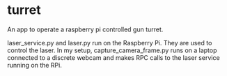 turret
======

An app to operate a raspberry pi controlled gun turret.

laser\_service.py and laser.py run on the Raspberry Pi. They are used to control the laser.
In my setup, capture_camera_frame.py runs on a laptop connected to a discrete webcam and makes RPC calls to the laser service running on the RPi.